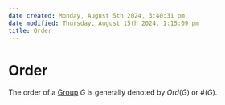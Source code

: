 ```yaml
---  
date created: Monday, August 5th 2024, 3:40:31 pm  
date modified: Thursday, August 15th 2024, 1:15:09 pm  
title: Order  
---  
```

# Order  
The order of a [Group](./Group.md) $G$ is generally denoted by $Ord(G)$ or $\#(G)$.  
  
  
